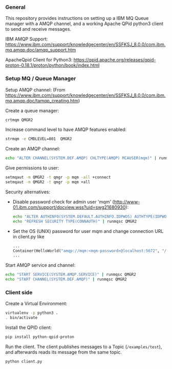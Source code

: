### General ###

This repository provides instructions on setting up a IBM MQ Queue
manager with a AMQP channel, and a working Apache QPid python3 client to send and receive messages.

IBM AMQP Support:
https://www.ibm.com/support/knowledgecenter/en/SSFKSJ_8.0.0/com.ibm.mq.amqp.doc/amqp_support.htm

ApacheQpid Client for Python3:
https://qpid.apache.org/releases/qpid-proton-0.18.1/proton/python/book/index.html




### Setup MQ / Queue Manager ###

Setup AMQP channel:
(From https://www.ibm.com/support/knowledgecenter/en/SSFKSJ_8.0.0/com.ibm.mq.amqp.doc/tamqp_creating.htm)

Create a queue manager:

```bash
crtmqm QMGR2
```

Increase command level to have AMQP features enabled:

```bash
strmqm -e CMDLEVEL=801  QMGR2
```


Create an AMQP channel:

```bash
echo "ALTER CHANNEL(SYSTEM.DEF.AMQP) CHLTYPE(AMQP) MCAUSER(mqm)" | runmqsc QMGR2
```

Give permissions to user:

```bash
setmqaut -m QMGR2 -t qmgr -p mqm -all +connect
setmqaut -m QMGR2 -t qmgr -p mqm +all 
```


Security alternatives:

-  Disable password check for admin user 'mqm' (http://www-01.ibm.com/support/docview.wss?uid=swg21680930):

    ```bash
    echo "ALTER AUTHINFO(SYSTEM.DEFAULT.AUTHINFO.IDPWOS) AUTHTYPE(IDPWOS) CHCKCLNT(OPTIONAL)" | runmqsc QMGR2
    echo "REFRESH SECURITY TYPE(CONNAUTH)" | runmqsc QMGR2
    ```


-  Set the OS (UNIX) password for user mqm and change connection URL in client.py like

    ```python
    ...
    Container(HelloWorld("amqp://mqm:<mqm-password>@localhost:5672", "/examples/test")).run()
    ...
    ```


Start AMQP service and channel:

```bash
echo "START SERVICE(SYSTEM.AMQP.SERVICE)" | runmqsc QMGR2
echo "START CHANNEL(SYSTEM.DEF.AMQP)" | runmqsc QMGR2
```


### Client side ###

Create a Virtual Environment:

```bash
virtualenv -p python3 .
. bin/activate
```

Install the QPID client:

```bash
pip install python-qpid-proton
```

Run the client. The client publishes messages to a Topic
(`/examples/test`), and afterwards reads its message from the same
topic.

```bash
python client.py
```
